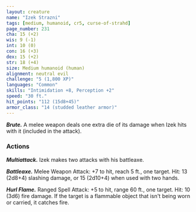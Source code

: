 ```yaml
---
layout: creature
name: "Izek Strazni"
tags: [medium, humanoid, cr5, curse-of-strahd]
page_number: 231
cha: 15 (+2)
wis: 9 (-1)
int: 10 (0)
con: 16 (+3)
dex: 15 (+2)
str: 18 (+4)
size: Medium humanoid (human)
alignment: neutral evil
challenge: "5 (1,800 XP)"
languages: "Common"
skills: "Intimidation +8, Perception +2"
speed: "30 ft."
hit_points: "112 (15d8+45)"
armor_class: "14 (studded leather armor)"
---
```


***Brute.*** A melee weapon deals one extra die of its damage when Izek hits with it (included in the attack).

### Actions

***Multiattack.*** Izek makes two attacks with his battleaxe.

***Battleaxe.*** Melee Weapon Attack: +7 to hit, reach 5 ft., one target. Hit: 13 (2d8+4) slashing damage, or 15 (2d10+4) when used with two hands.

***Hurl Flame.*** Ranged Spell Attack: +5 to hit, range 60 ft., one target. Hit: 10 (3d6) fire damage. If the target is a flammable object that isn't being worn or carried, it catches fire.
